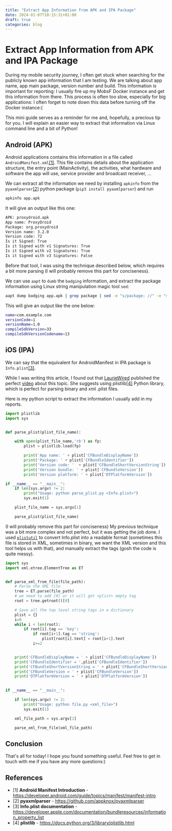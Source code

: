 ```yaml
---
title: "Extract App Information from APK and IPA Package"
date: 2024-01-07T10:15:31+01:00
draft: true
categories: blog
---
```


# Extract App Information from APK and IPA Package

During my mobile security journey, I often get stuck when searching for the publicly known app information that I am testing. We are talking about app name, app main package, version number and build. This information is important for reporting: I usually fire up my MobsF Docker instance and get this information from there. This process is often too slow, especially for big applications: I often forget to note down this data before turning off the Docker instance:(

This mini guide serves as a reminder for me and, hopefully, a precious tip for you. I will explain an easier way to extract that information via Linux command line and a bit of Python!

## Android (APK)
Android applications contains this information in a file called `AndroidManifest.xml`[[1]](https://developer.android.com/guide/topics/manifest/manifest-intro). This file contains details about the application structure, the entry point (MainActivity), the activities, what hardware and software the app will use, service provider and broadcast receiver, ...

We can extract all the information we need by installing `apkinfo` from the `pyaxmlparser`[[2]](https://github.com/appknox/pyaxmlparser) python package (`pip3 install pyaxmlparser`) and run
```bash
apkinfo app.apk
```

It will give an output like this one:

```bash
APK: proxydroid.apk
App name: ProxyDroid
Package: org.proxydroid
Version name: 3.2.0
Version code: 72
Is it Signed: True
Is it Signed with v1 Signatures: True
Is it Signed with v2 Signatures: True
Is it Signed with v3 Signatures: False
```

Before that tool, I was using the technique described below, which requires a bit more parsing (I will probably remove this part for conciseness).


We can use `aapt` to `dumb` the `badging` information, and extract the package information using Linux string manipulation magic tool `sed`:

```bash
aapt dump badging app.apk | grep package | sed -e "s/package: //" -e "s/'//g" -e "s/ /\\n/g"
```

This will give an output like the one below:

```bash
name=com.example.com
versionCode=1
versionName=1.0
compileSdkVersion=33
compileSdkVersionCodename=13
```



## iOS (IPA)

We can say that the equivalent for AndroidManifest in IPA package is `Info.plist`[[3]](https://developer.apple.com/documentation/bundleresources/information_property_list).

While I was writing this article, I found out that [LaurieWired](https://www.youtube.com/@lauriewired) published the perfect [video](https://www.youtube.com/watch?v=KL899jMSD8w) about this topic. She suggests using plistlib[[4]](https://docs.python.org/3/library/plistlib.html) Python library, which is perfect for parsing binary and xml .plist files.

Here is my python script to extract the information I usually add in my reports.

```python
import plistlib
import sys


def parse_plist(plist_file_name):

    with open(plist_file_name,'rb') as fp:
        plist = plistlib.load(fp)

        print('App name: ' + plist['CFBundleDisplayName'])
        print('Package: ' + plist['CFBundleIdentifier'])
        print('Version code: '  + plist['CFBundleShortVersionString'])
        print('Version bundle: ' + plist['CFBundleVersion'])
        print('Version platform: ' + plist['DTPlatformVersion'])

if __name__ == "__main__":
    if len(sys.argv) != 2:
        print("Usage: python parse_plist.py <Info.plist>")
        sys.exit(1)

    plist_file_name = sys.argv[1]

    parse_plist(plist_file_name)
```


(I will probably remove this part for conciseness)
My previous technique was a bit more complex and not perfect, but it was getting the job done. I used [`plistutil`](https://manpages.debian.org/testing/libplist-utils/plistutil.1.en.html) to convert Info.plist into a readable format (sometimes this file is stored in XML, sometimes in binary, we want the XML version and this tool helps us with that), and manually extract the tags (gosh the code is quite messy).

```python
import sys
import xml.etree.ElementTree as ET


def parse_xml_from_file(file_path):
    # Parse the XML file
    tree = ET.parse(file_path)
    # we need to add [0] or it will get <plist> empty tag
    root = tree.getroot()[0]

    # Save all the top level string tags in a dictionary
    plist = {}
    i=0
    while i < len(root):
        if root[i].tag == 'key':
            if root[i+1].tag == 'string':
                plist[root[i].text] = root[i+1].text
            i+=2


    print('CFBundleDisplayName = ' + plist['CFBundleDisplayName'])
    print('CFBundleIdentifier = ',plist['CFBundleIdentifier'])
    print('CFBundleShortVersionString = ' + plist['CFBundleShortVersionString'])
    print('CFBundleVersion = ' + plist['CFBundleVersion'])
    print('DTPlatformVersion = ' + plist['DTPlatformVersion'])
            

if __name__ == "__main__":

    if len(sys.argv) != 2:
        print("Usage: python file.py <xml_file>")
        sys.exit(1)

    xml_file_path = sys.argv[1]

    parse_xml_from_file(xml_file_path)
```


## Conclusion

That's all for today! I hope you found something useful. Feel free to get in touch with me if you have any more questions:)

## References

- [1] **Android Manifest Introduction** - https://developer.android.com/guide/topics/manifest/manifest-intro
- [2] **pyaxmlparser** - https://github.com/appknox/pyaxmlparser
- [3] **Info.plist documentation** - https://developer.apple.com/documentation/bundleresources/information_property_list
- [4] **plistlib** - https://docs.python.org/3/library/plistlib.html